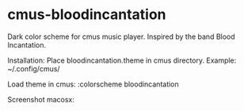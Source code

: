 # cmus-bloodincantation
Dark color scheme for cmus music player.
Inspired by the band Blood Incantation. 

Installation: Place bloodincantation.theme in cmus directory. Example: ~/.config/cmus/

Load theme in cmus: :colorscheme bloodincantation

Screenshot macosx:
